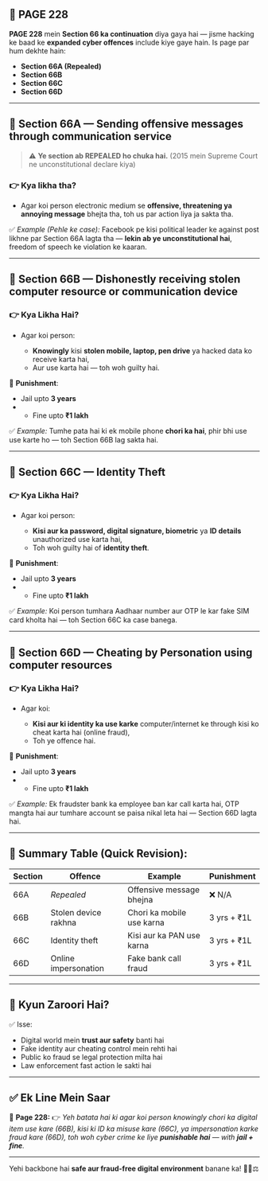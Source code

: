 ## 📄 **PAGE 228**

**PAGE 228** mein **Section 66 ka continuation** diya gaya hai — jisme hacking ke baad ke **expanded cyber offences** include kiye gaye hain. Is page par hum dekhte hain:

* **Section 66A (Repealed)**
* **Section 66B**
* **Section 66C**
* **Section 66D**

---

## 🔴 **Section 66A — Sending offensive messages through communication service**

> ⚠️ **Ye section ab REPEALED ho chuka hai.** (2015 mein Supreme Court ne unconstitutional declare kiya)

### 👉 Kya likha tha?

* Agar koi person electronic medium se **offensive, threatening ya annoying message** bhejta tha, toh us par action liya ja sakta tha.

✅ *Example (Pehle ke case):* Facebook pe kisi political leader ke against post likhne par Section 66A lagta tha — **lekin ab ye unconstitutional hai**, freedom of speech ke violation ke kaaran.

---

## 🔹 **Section 66B — Dishonestly receiving stolen computer resource or communication device**

### 👉 Kya Likha Hai?

* Agar koi person:

  * **Knowingly** kisi **stolen mobile, laptop, pen drive** ya hacked data ko receive karta hai,
  * Aur use karta hai — toh woh guilty hai.

📌 **Punishment**:

* Jail upto **3 years**
* * Fine upto **₹1 lakh**

✅ *Example:* Tumhe pata hai ki ek mobile phone **chori ka hai**, phir bhi use use karte ho — toh Section 66B lag sakta hai.

---

## 🔹 **Section 66C — Identity Theft**

### 👉 Kya Likha Hai?

* Agar koi person:

  * **Kisi aur ka password, digital signature, biometric** ya **ID details** unauthorized use karta hai,
  * Toh woh guilty hai of **identity theft**.

📌 **Punishment**:

* Jail upto **3 years**
* * Fine upto **₹1 lakh**

✅ *Example:* Koi person tumhara Aadhaar number aur OTP le kar fake SIM card kholta hai — toh Section 66C ka case banega.

---

## 🔹 **Section 66D — Cheating by Personation using computer resources**

### 👉 Kya Likha Hai?

* Agar koi:

  * **Kisi aur ki identity ka use karke** computer/internet ke through kisi ko cheat karta hai (online fraud),
  * Toh ye offence hai.

📌 **Punishment**:

* Jail upto **3 years**
* * Fine upto **₹1 lakh**

✅ *Example:* Ek fraudster bank ka employee ban kar call karta hai, OTP mangta hai aur tumhare account se paisa nikal leta hai — Section 66D lagta hai.

---

## 🧩 **Summary Table (Quick Revision):**

| Section | Offence              | Example                   | Punishment  |
| ------- | -------------------- | ------------------------- | ----------- |
| 66A     | *Repealed*           | Offensive message bhejna  | ❌ N/A       |
| 66B     | Stolen device rakhna | Chori ka mobile use karna | 3 yrs + ₹1L |
| 66C     | Identity theft       | Kisi aur ka PAN use karna | 3 yrs + ₹1L |
| 66D     | Online impersonation | Fake bank call fraud      | 3 yrs + ₹1L |

---

## 🔹 **Kyun Zaroori Hai?**

✅ Isse:

* Digital world mein **trust aur safety** banti hai
* Fake identity aur cheating control mein rehti hai
* Public ko fraud se legal protection milta hai
* Law enforcement fast action le sakti hai

---

## ✅ **Ek Line Mein Saar**

📌 **Page 228:**
👉 *Yeh batata hai ki agar koi person knowingly chori ka digital item use kare (66B), kisi ki ID ka misuse kare (66C), ya impersonation karke fraud kare (66D), toh woh cyber crime ke liye **punishable hai** — with **jail + fine**.*

---

Yehi backbone hai **safe aur fraud-free digital environment** banane ka! 🔐📲⚖️
